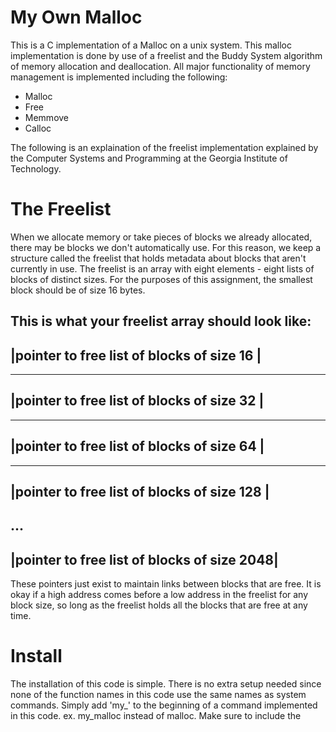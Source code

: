 My Own Malloc
===============

This is a C implementation of a Malloc on a unix system. This malloc implementation is done by use of a freelist and the Buddy System algorithm of memory allocation and deallocation. All major functionality of memory management is implemented including the following:

- Malloc
- Free
- Memmove
- Calloc

The following is an explaination of the freelist implementation explained by the Computer Systems and Programming at the Georgia Institute of Technology. 

The Freelist
============
When we allocate memory or take pieces of blocks we already allocated, there may be blocks we don't automatically use. For this reason, we keep a structure called the freelist that holds metadata about blocks that aren't currently in use.
The freelist is an array with eight elements - eight lists of blocks of distinct sizes. For the purposes of this assignment, the smallest block should be of size 16 bytes. 

This is what your freelist array should look like:
---------------------------------------------
|pointer to free list of blocks of size 16  |
---------------------------------------------
---------------------------------------------
|pointer to free list of blocks of size 32  |
---------------------------------------------
---------------------------------------------
|pointer to free list of blocks of size 64  |
---------------------------------------------
---------------------------------------------
|pointer to free list of blocks of size 128 |
---------------------------------------------
...
---------------------------------------------
|pointer to free list of blocks of size 2048|
---------------------------------------------

These pointers just exist to maintain links between blocks that are free. It is okay if a high address comes before a low address in the freelist for any block size, so long as the freelist holds all the blocks that are free at any time.


Install
=====
The installation of this code is simple. There is no extra setup needed since none of the function names in this code use the same names as system commands. Simply add 'my_' to the beginning of a command implemented in this code. ex. my_malloc instead of malloc. Make sure to include the 
